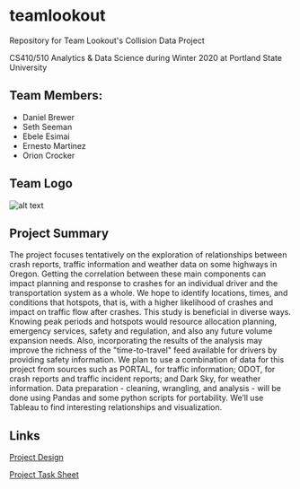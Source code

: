 # teamlookout
Repository for Team Lookout's Collision Data Project

CS410/510 Analytics & Data Science during Winter 2020 at Portland State University

## Team Members:
  * Daniel Brewer
  * Seth Seeman
  * Ebele Esimai
  * Ernesto Martinez
  * Orion Crocker

## Team Logo
![alt text](https://drive.google.com/file/d/1EOUvBDywpwdLE6bqUcDAlmHpt3kU5xcb/view?usp=sharing "Logo")

## Project Summary
The project focuses tentatively on the exploration of relationships between crash reports, traffic information and weather data on some highways in Oregon. Getting the correlation between these main components can impact planning and response to crashes for an individual driver and the transportation system as a whole. We hope to identify locations, times, and conditions that hotspots, that is, with a higher likelihood of crashes and impact on traffic flow after crashes.  This study is beneficial in diverse ways. Knowing peak periods and hotspots would resource allocation planning, emergency services, safety and regulation, and also any future volume expansion needs. Also, incorporating the results of the analysis may improve the richness of the "time-to-travel" feed available for drivers by providing safety information.
We plan to use a combination of data for this project from sources such as PORTAL, for traffic information; ODOT, for crash reports and traffic incident reports; and Dark Sky, for weather information. Data preparation - cleaning, wrangling, and analysis - will be done using Pandas and some python scripts for portability. We’ll use Tableau to find interesting relationships and visualization.


## Links
[Project Design](https://github.com/orioncrocker/teamlookout/blob/master/project/Project%20Design%20-%20Team%20Lookout.pdf)

[Project Task Sheet](https://github.com/orioncrocker/teamlookout/blob/master/project/Project%20Task%20Sheet.pdf)

